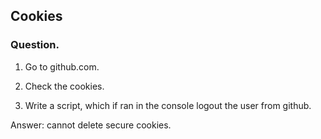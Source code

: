 ## Cookies

### Question.  
  
1. Go to github.com.

2. Check the cookies.

3. Write a script, which if ran in the console logout the user from github.

Answer: cannot delete secure cookies.